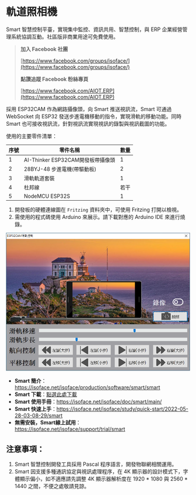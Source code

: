 # 軌道照相機

Smart 智慧控制平臺，實現集中監控、資訊共用、智慧控制，與 ERP 企業經營管理系統協調互動。社區版非商業用途可免費使用。

> **加入 Facebook 社團**
>
> [https://www.facebook.com/groups/isoface/](https://www.facebook.com/groups/isoface/)
> 
> **點讚追蹤 Facebook 粉絲專頁**
> 
> [https://www.facebook.com/AIOT.ERP](https://www.facebook.com/AIOT.ERP)

採用 ESP32CAM 作為網路攝像頭，向 Smart 推送視訊流，Smart 可通過 WebSocket 向 ESP32 發送步進電機移動的指令，實現滑軌的移動功能。同時 Smart 也可接收視訊流，針對視訊流實現視訊的錄製與視訊截圖的功能。

使用的主要零件清單：

|序號|零件名稱|數量|
|---|---|---|
|1|AI-Thinker ESP32CAM開發板帶攝像頭|1|
|2|28BYJ-48 步進電機(帶驅動板)|2|
|3|滑軌軌道套裝|1|
|4|杜邦線|若干|
|5|NodeMCU ESP32S|1|

1. 開發板的硬體連線圖在 `Fritzing` 資料夾中，可使用 Fritzing 打開以檢視。
2. 需使用的程式碼使用 Arduino 來展示。請下載對應的 Arduino IDE 來進行燒錄。

![](images/20220927152731.png)

* **Smart 簡介**：https://isoface.net/isoface/production/software/smart/smart
* **Smart 下載**：[點選此處下載](https://github.com/isoface-iot/Smart/releases/latest)
* **Smart 使用手冊**：https://isoface.net/isoface/doc/smart/main/
* **Smart 快速上手**：https://isoface.net/isoface/study/quick-start/2022-05-28-03-08-29/smart
* **無需安裝，Smart線上試用**：https://isoface.net/isoface/support/trial/smart
## 注意事項：
1. Smart 智慧控制開發工具採用 Pascal 程序語言，開發物聯網相關運用。
2. Smart 因支援多種通訊協定與視訊處理程序，在 4K 顯示器的設計模式下，字體顯示偏小，如不適應請先調整 4K 顯示器解析度在 1920 * 1080 與 2560 * 1440 之間，不便之處敬請見諒。